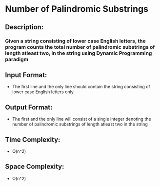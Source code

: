 # Number of Palindromic Substrings
## Description:
### Given a string consisting of lower case English letters, the program counts the total number of palindromic substrings of length atleast two, in the string using Dynamic Programming paradigm
## Input Format:
* The first line and the only line should contain the string consisting of lower case English letters only
## Output Format:
* The first and the only line will consist of a single integer denoting the number of palindromic substrings of length atleast two in the string
## Time Complexity:
* O(n^2)
## Space Complexity:
* O(n^2)
